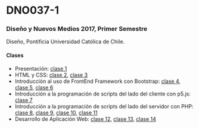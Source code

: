 # DNO037-1

### Diseño y Nuevos Medios 2017, Primer Semestre

Diseño, Pontificia Universidad Católica de Chile.

#### Clases 

- Presentación: [clase 1](https://github.com/profesorfaco/dno037-1-2017/tree/master/dno037-2017-01)
- HTML y CSS: [clase 2](https://github.com/profesorfaco/dno037-1-2017/tree/master/dno037-2017-02), [clase 3](https://github.com/profesorfaco/dno037-1-2017/tree/master/dno037-2017-03)
- Introducción al uso de FrontEnd Framework con Bootstrap: [clase 4](https://github.com/profesorfaco/dno037-1-2017/tree/master/dno037-2017-04), [clase 5](https://github.com/profesorfaco/dno037-1-2017/tree/master/dno037-2017-05), [clase 6](https://github.com/profesorfaco/dno037-1-2017/tree/master/dno037-2017-06)
- Introducción a la programación de scripts del lado del cliente con p5.js: [clase 7](https://github.com/profesorfaco/dno037-1-2017/tree/master/dno037-2017-07)
- Introducción a la programación de scripts del lado del servidor con PHP: [clase 8](https://github.com/profesorfaco/dno037-1-2017/tree/master/dno037-2017-08), [clase 9](https://github.com/profesorfaco/dno037-1-2017/tree/master/dno037-2017-09), [clase 10](https://github.com/profesorfaco/dno037-1-2017/tree/master/dno037-2017-10), [clase 11](https://github.com/profesorfaco/dno037-1-2017/tree/master/dno037-2017-11)
- Desarrollo de Aplicación Web: [clase 12](https://github.com/profesorfaco/dno037-1-2017/tree/master/dno037-2017-12), [clase 13](https://github.com/profesorfaco/dno037-1-2017/tree/master/dno037-2017-13), [clase 14](https://github.com/profesorfaco/dno037-1-2017/tree/master/dno037-2017-14)
